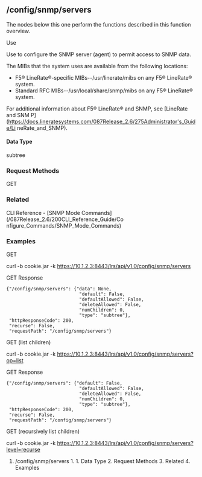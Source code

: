 ## /config/snmp/servers

The nodes below this one perform the functions described in this function
overview.

Use

Use to configure the SNMP server (agent) to permit access to SNMP data.

The MIBs that the system uses are available from the following locations:

  * F5® LineRate®-specific MIBs--/usr/linerate/mibs on any F5® LineRate® system.
  * Standard RFC MIBs--/usr/local/share/snmp/mibs on any F5® LineRate® system.

For additional information about F5® LineRate® and SNMP, see [LineRate and SNM
P](https://docs.lineratesystems.com/087Release_2.6/275Administrator's_Guide/Li
neRate_and_SNMP).

#### Data Type

subtree

### Request Methods

GET

### Related

CLI Reference - [SNMP Mode Commands](/087Release_2.6/200CLI_Reference_Guide/Co
nfigure_Commands/SNMP_Mode_Commands)

### Examples

GET

curl -b cookie.jar -k https://10.1.2.3:8443/lrs/api/v1.0/config/snmp/servers

GET Response

    
    {"/config/snmp/servers": {"data": None,
                               "default": False,
                               "defaultAllowed": False,
                               "deleteAllowed": False,
                               "numChildren": 0,
                               "type": "subtree"},
     "httpResponseCode": 200,
     "recurse": False,
     "requestPath": "/config/snmp/servers"}
    

GET (list children)

curl -b cookie.jar -k
https://10.1.2.3:8443/lrs/api/v1.0/config/snmp/servers?op=list

GET Response

    
    {"/config/snmp/servers": {"default": False,
                               "defaultAllowed": False,
                               "deleteAllowed": False,
                               "numChildren": 0,
                               "type": "subtree"},
     "httpResponseCode": 200,
     "recurse": False,
     "requestPath": "/config/snmp/servers"}
    

GET (recursively list children)

curl -b cookie.jar -k
https://10.1.2.3:8443/lrs/api/v1.0/config/snmp/servers?level=recurse

  1. /config/snmp/servers
    1.       1. Data Type
    2. Request Methods
    3. Related
    4. Examples

